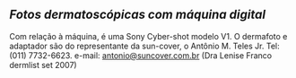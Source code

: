 ## ***Fotos dermatoscópicas com máquina digital***


Com relação à máquina, é uma Sony Cyber-shot modelo V1. O dermafoto e adaptador são do representante da sun-cover, o Antônio M. Teles Jr. Tel: (011) 7732-6623. e-mail: [antonio@suncover.com.br](mailto:antonio@suncover.com.br) (Dra Lenise Franco dermlist set 2007\)

